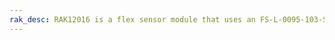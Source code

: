 ```yaml
---
rak_desc: RAK12016 is a flex sensor module that uses an FS-L-0095-103-ST from Spectrasymbol, which can measure the amount of deflection or bending.
---
```


<rk-redirect to="/Product-Categories/WisBlock/RAK12016/Overview/" />